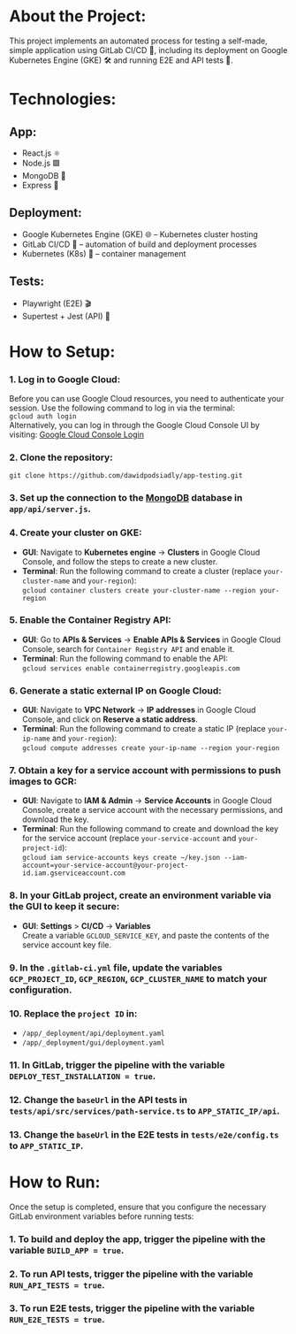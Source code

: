 # About the Project:
This project implements an automated process for testing a self-made, simple application using GitLab CI/CD 🚀, including its deployment on Google Kubernetes Engine (GKE) 🛠️ and running E2E and API tests 🧪.

# Technologies:
## App:
- React.js ⚛️
- Node.js 🟩
- MongoDB 🍃
- Express 🚀

## Deployment:
- Google Kubernetes Engine (GKE) 🌐 – Kubernetes cluster hosting
- GitLab CI/CD 🔄 – automation of build and deployment processes
- Kubernetes (K8s) 🔧 – container management

## Tests:
- Playwright (E2E) 🎬
- Supertest + Jest (API) 🧪

# How to Setup:

### 1. Log in to Google Cloud:
Before you can use Google Cloud resources, you need to authenticate your session. Use the following command to log in via the terminal:  
`gcloud auth login`  
Alternatively, you can log in through the Google Cloud Console UI by visiting: [Google Cloud Console Login](https://console.cloud.google.com)

### 2. Clone the repository:  
`git clone https://github.com/dawidpodsiadly/app-testing.git`

### 3. Set up the connection to the [MongoDB](https://www.mongodb.com/) database in `app/api/server.js`.

### 4. Create your cluster on GKE:  
- **GUI**: Navigate to **Kubernetes engine** -> **Clusters** in Google Cloud Console, and follow the steps to create a new cluster.  
- **Terminal**: Run the following command to create a cluster (replace `your-cluster-name` and `your-region`):  
  `gcloud container clusters create your-cluster-name --region your-region`

### 5. Enable the Container Registry API:  
- **GUI**: Go to **APIs & Services** -> **Enable APIs & Services** in Google Cloud Console, search for `Container Registry API` and enable it.  
- **Terminal**: Run the following command to enable the API:  
  `gcloud services enable containerregistry.googleapis.com`

### 6. Generate a static external IP on Google Cloud:  
- **GUI**: Navigate to **VPC Network** -> **IP addresses** in Google Cloud Console, and click on **Reserve a static address**.  
- **Terminal**: Run the following command to create a static IP (replace `your-ip-name` and `your-region`):  
  `gcloud compute addresses create your-ip-name --region your-region`

### 7. Obtain a key for a service account with permissions to push images to GCR:  
- **GUI**: Navigate to **IAM & Admin** -> **Service Accounts** in Google Cloud Console, create a service account with the necessary permissions, and download the key.  
- **Terminal**: Run the following command to create and download the key for the service account (replace `your-service-account` and `your-project-id`):  
  `gcloud iam service-accounts keys create ~/key.json --iam-account=your-service-account@your-project-id.iam.gserviceaccount.com`

### 8. In your GitLab project, create an environment variable via the GUI to keep it secure:  
- **GUI**: **Settings** > **CI/CD** -> **Variables**  
  Create a variable `GCLOUD_SERVICE_KEY`, and paste the contents of the service account key file.

### 9. In the `.gitlab-ci.yml` file, update the variables `GCP_PROJECT_ID`, `GCP_REGION`, `GCP_CLUSTER_NAME` to match your configuration.

### 10. Replace the `project ID` in:  
- `/app/_deployment/api/deployment.yaml`  
- `/app/_deployment/gui/deployment.yaml`

### 11. In GitLab, trigger the pipeline with the variable `DEPLOY_TEST_INSTALLATION = true`.

### 12. Change the `baseUrl` in the API tests in `tests/api/src/services/path-service.ts` to `APP_STATIC_IP/api`.

### 13. Change the `baseUrl` in the E2E tests in `tests/e2e/config.ts` to `APP_STATIC_IP`.

# How to Run:

Once the setup is completed, ensure that you configure the necessary GitLab environment variables before running tests:

### 1. To build and deploy the app, trigger the pipeline with the variable `BUILD_APP = true`.

### 2. To run API tests, trigger the pipeline with the variable `RUN_API_TESTS = true`.

### 3. To run E2E tests, trigger the pipeline with the variable `RUN_E2E_TESTS = true`.
